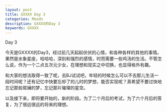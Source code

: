 ```yaml
---
layout: post
title: GXXXX Day 3
categories: Moods
description: GXXXX的Day 3
keywords: GXXXX
---
```


Day 3

<!--more-->

今天是GXXXX的Day3，经过前几天起起伏伏的心情，和各种各样的其他的事情。果然是水象星座，哈哈哈，深刻和强烈的感情，时而需要一些鸡汤的生活。不管怎么说，作为一个二点五次元少女，在理想和现实之中切换，也显得格外有趣。

和大家的想法取得一致了呢，去BJ试试吧，年轻的时候怎么可以不去那儿生活一段时间呢？还有记忆中快要忘却了的儿时的梦想，能否实现呢？真希望不要过快地忘记那些斑斓的梦，忘记那片璀璨的星空。

以及接下来，即将要开始的，新的阶段。为了二个月后的考试，为了六个月后的答复，为了很远很远的将来的理想。
